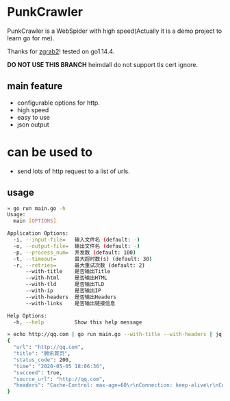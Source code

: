 # PunkCrawler
PunkCrawler is a WebSpider with high speed(Actually it is a demo project to learn go for me).

Thanks for [zgrab2](https://github.com/zmap/zgrab2)!
tested on go1.14.4.

**DO NOT USE THIS BRANCH**
heimdall do not support tls cert ignore.
## main feature
- configurable options for http.
- high speed
- easy to use
- json output

# can be used to
- send lots of http request to a list of urls.
 
## usage
```bash
» go run main.go -h                                                                                                              1 ↵ cat@jinxufang-LC2
Usage:
  main [OPTIONS]

Application Options:
  -i, --input-file=   输入文件名 (default: -)
  -o, --output-file=  输出文件名 (default: -)
  -p, --process_num=  并发数 (default: 100)
  -t, --timeout=      最大超时数(s) (default: 30)
  -r, --retries=      最大重试次数 (default: 2)
      --with-title    是否输出Title
      --with-html     是否输出HTML
      --with-tld      是否输出TLD
      --with-ip       是否输出IP
      --with-headers  是否输出Headers
      --with-links    是否输出链接信息

Help Options:
  -h, --help          Show this help message

» echo http://qq.com | go run main.go --with-title --with-headers | jq                                                               cat@jinxufang-LC2
{
  "url": "http://qq.com",
  "title": "腾讯首页",
  "status_code": 200,
  "time": "2020-05-05 18:06:36",
  "succeed": true,
  "source_url": "http://qq.com",
  "headers": "Cache-Control: max-age=60\r\nConnection: keep-alive\r\nContent-Type: text/html; charset=GB2312\r\nDate: Tue, 05 May 2020 10:06:36 GMT\r\nExpires: Tue, 05 May 2020 10:07:36 GMT\r\nServer: squid/3.5.24\r\nVary: Accept-Encoding\r\n"
}
```
